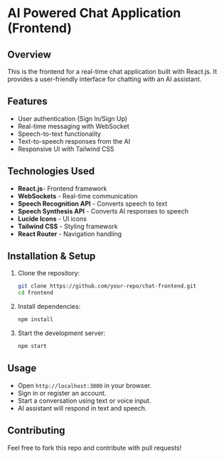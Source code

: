 # AI Powered Chat Application (Frontend)

## Overview
This is the frontend for a real-time chat application built with React.js. It provides a user-friendly interface for chatting with an AI assistant.

## Features
- User authentication (Sign In/Sign Up)
- Real-time messaging with WebSocket
- Speech-to-text functionality
- Text-to-speech responses from the AI
- Responsive UI with Tailwind CSS

## Technologies Used
- **React.js**- Frontend framework
- **WebSockets** - Real-time communication
- **Speech Recognition API** - Converts speech to text
- **Speech Synthesis API** - Converts AI responses to speech
- **Lucide Icons** - UI icons
- **Tailwind CSS** - Styling framework
- **React Router** - Navigation handling

## Installation & Setup
1. Clone the repository:
   ```sh
   git clone https://github.com/your-repo/chat-frontend.git
   cd frontend
   ```

2. Install dependencies:
   ```sh
   npm install
   ```

3. Start the development server:
   ```sh
   npm start
   ```

## Usage
- Open `http://localhost:3000` in your browser.
- Sign in or register an account.
- Start a conversation using text or voice input.
- AI assistant will respond in text and speech.

## Contributing
Feel free to fork this repo and contribute with pull requests!
